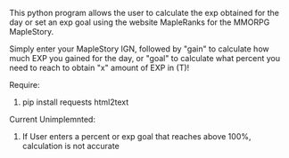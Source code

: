 This python program allows the user to calculate the exp obtained for the day or set an exp goal using the website MapleRanks for the MMORPG MapleStory.

Simply enter your MapleStory IGN, followed by "gain" to calculate how much EXP you gained for the day, or "goal" to calculate what percent you need to reach to obtain "x" amount of EXP in (T)!

Require:
1. pip install requests html2text

Current Unimplemnted:
1. If User enters a percent or exp goal that reaches above 100%, calculation is not accurate